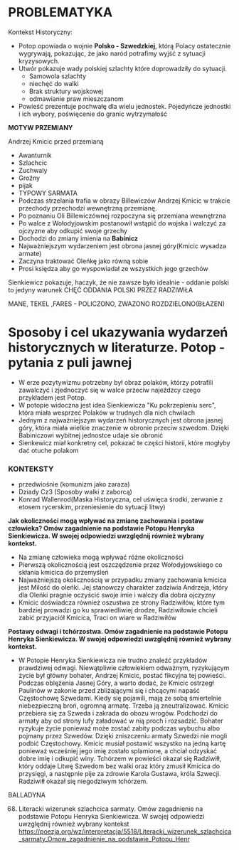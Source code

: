 # **PROBLEMATYKA**  

Kontekst Historyczny:

- Potop opowiada o wojnie **Polsko - Szwedzkiej**, którą Polacy ostatecznie wygrywają, pokazując, że jako naród potrafimy wyjść z sytuacji kryzysowych.
- Utwór pokazuje wady polskiej szlachty które doprowadziły do sytuacji.
	- Samowola szlachty
	- niechęć do walki
	- Brak struktury wojskowej
	- odmawianie praw mieszczanom
- Powieść prezentuje pochwałę dla wielu jednostek. Pojedyńcze jednostki  i ich wybory, poświęcenie do granic wytrzymałość


**MOTYW PRZEMIANY**

Andrzej Kmicic przed przemianą
- Awanturnik
- Szlachcic 
- Zuchwaly
- Groźny
- pijak
- TYPOWY SARMATA
- Podczas strzelania trafia w obrazy Billewiczów
Andrzej Kmicic w trakcie przechody przechodzi wewnętrzną przemianę.
- Po poznaniu Oli Billewiczównej rozpoczyna się przemiana wewnętrzna
- Po walce z Wołodyjowskim postanowił wstąpić do wojska i walczyć za ojczyzne aby odkupić swoje grzechy
- Dochodzi do zmiany imienia na **Babinicz**
- Najważniejszym wydarzeniem jest obrona jasnej góry(Kmicic wysadza armate)
- Zaczyna traktować Oleńkę jako równą sobie
- Prosi księdza aby go wyspowiadał ze wszystkich jego grzechów

Sienkiewicz pokazuje, haczyk, że nie zawsze było idealnie - oddanie polski to jedyny warunek
CHĘĆ ODDANIA POLSKI PRZEZ RADZIWIŁA


MANE, TEKEL ,FARES - POLICZONO, ZWAZONO ROZDZIELONO(BŁAZEN)
# Sposoby i cel ukazywania wydarzeń historycznych w literaturze. Potop - pytania z puli jawnej

- W erze pozytywizmu potrzebny był obraz polaków, którzy potrafili zawalczyć i zjednoczyć się w walce przeciw najeźdzcy czego przykładem jest Potop.
- W potopie widoczna jest idea Sienkiewicza "Ku pokrzepieniu serc", która miała wesprzeć Polaków w trudnych dla nich chwilach
- Jednym z najważniejszym wydarzeń historycznych jest obrona jasnej góry, która miała wielkie znaczenie w obronie przeciw szwedom. Dzięki Babiniczowi wybitnej jednostce udaje sie obronić 
- Sienkewicz miał konkretny cel, pokazać te części historii, które mogłyby dać otuche polakom


### KONTEKSTY

- przedwiośnie (komunizm jako zaraza)
- Dziady Cz3 (Sposoby walki z zaborcą)
- Konrad Wallenrod(Maska Historyczna, cel uświęca środki, zerwanie z etosem rycerskim, przeniesienie do sytuacji litwy)



**Jak okoliczności mogą wpływać na zmianę zachowania i postaw człowieka? Omów zagadnienie na podstawie Potopu Henryka Sienkiewicza. W swojej odpowiedzi uwzględnij również wybrany kontekst.**
- Na zmianę człowieka mogą wpływać różne okoliczności
- Pierwszą okolicznością jest oszczędzenie przez Wołodyjowskiego co skłania kmicica do przemyśleń 
- Najważniejszą okolicznością w przypadku zmiany zachowania kmicica jest Milość do oleńki. Jej stanowczy charakter zadziwia Andrzeja, który dla Oleńki pragnie oczyścić swoje imie i walczy dla dobra ojczyzny
- Kmicic doświadcza również oszustwa ze strony Radziwiłów, które tym bardziej prowadzi go ku sprawiedliwiej drodze, Radziwiłowie  chcieli zabić przyjaciół Kmicica, Traci on wiare w Radziwiłów 



**Postawy odwagi i tchórzostwa. Omów zagadnienie na podstawie Potopu Henryka Sienkiewicza. W swojej odpowiedzi uwzględnij również wybrany kontekst.**

- W Potopie Henryka Sienkiewicza nie trudno znaleźć przykładów prawdziwej odwagi. Niewątpliwie człowiekiem odważnym, ryzykującym życie był główny bohater, Andrzej Kmicic, postać fikcyjna tej powieści. Podczas oblężenia Jasnej Góry, a warto dodać, że Kmicic ostrzegł Paulinów w zakonie przed zbliżającymi się i chcącymi napaść Częstochowę Szwedami. Kiedy się pojawili, mają ze sobą śmiertelnie niebezpieczną broń, ogromną armatę. Trzeba ją zneutralizować. Kmicic przebiera się za Szweda i zakrada do obozu wrogów. Podchodzi do armaty aby od strony lufy załadować w nią proch i rozsadzić. Bohater ryzykuje życie ponieważ może zostać zabity podczas wybuchu albo pojmany przez Szwedów. Dzięki zniszczeniu armaty Szwedzi nie mogli podbić Częstochowy. Kmicic musiał postawić wszystko na jedną kartę ponieważ wcześniej jego imię zostało splamione, a chciał odzyskać dobre imię i odkupić winy. Tchórzem w powieści okazał się Radziwiłł, który oddaje Litwę Szwedom bez walki oraz który zmusił Kmicica do przysięgi, a następnie pije za zdrowie Karola Gustawa, króla Szwecji. Radziwiłł okazał się niegodziwym tchórzem.


BALLADYNA


68. Literacki wizerunek szlachcica sarmaty. Omów zagadnienie na podstawie Potopu Henryka Sienkiewicza. W swojej odpowiedzi uwzględnij również wybrany kontekst
https://poezja.org/wz/interpretacja/5518/Literacki_wizerunek_szlachcica_sarmaty_Omow_zagadnienie_na_podstawie_Potopu_Henr